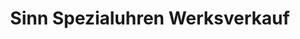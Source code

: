 ---
title: "Sinn Spezialuhren Werksverkauf"
url: /frankfurt-am-main/sinn-spezialuhren-werksverkauf/
shop: Uhren
---